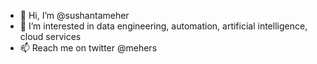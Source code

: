 - 👋 Hi, I’m @sushantameher
- 👀 I’m interested in data engineering, automation, artificial intelligence, cloud services
- 📫 Reach me on twitter @mehers

<!---
sushantameher/sushantameher is a ✨ special ✨ repository because its `README.md` (this file) appears on your GitHub profile.
You can click the Preview link to take a look at your changes.
--->
